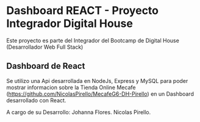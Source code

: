 # Dashboard REACT - Proyecto Integrador Digital House

Este proyecto es parte del Integrador del Bootcamp de Digital House (Desarrollador Web Full Stack)

## Dashboard de React

Se utilizo una Api desarrollada en NodeJs, Express y MySQL para poder mostrar informacion sobre la Tienda Online Mecafe (https://github.com/NicolasPirello/MecafeG6-DH-Pirello) en un Dashboard desarrollado con React.

A cargo de su Desarrollo:
  Johanna Flores.
  Nicolas Pirello.
